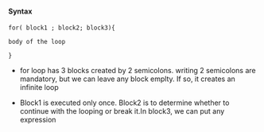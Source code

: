 #### Syntax
```
for( block1 ; block2; block3){

body of the loop

}
```

* for loop has 3 blocks created by 2 semicolons.
writing 2 semicolons are mandatory, but we can leave any block emplty. If so, it creates an infinite loop

* Block1 is executed only once. Block2 is to determine whether to continue with the looping or break it.In block3, we can put any expression